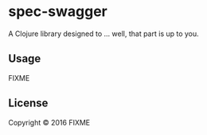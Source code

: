 # spec-swagger

A Clojure library designed to ... well, that part is up to you.

## Usage

FIXME

## License

Copyright © 2016 FIXME
